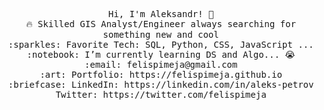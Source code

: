 <p align="center">
  <samp>
    Hi, I'm Aleksandr! 👋 <br>
    🔥 Skilled GIS Analyst/Engineer always searching for something new and cool  <br>
    :sparkles: Favorite Tech: SQL, Python, CSS, JavaScript ... <br>
    :notebook: I’m currently learning DS and Algo... 😭  <br>
    :email:	felispimeja@gmail.com <br>
    :art: Portfolio: https://felispimeja.github.io <br>
    :briefcase: LinkedIn: https://linkedin.com/in/aleks-petrov <br>
                Twitter: https://twitter.com/felispimeja
  </samp>
</p>

